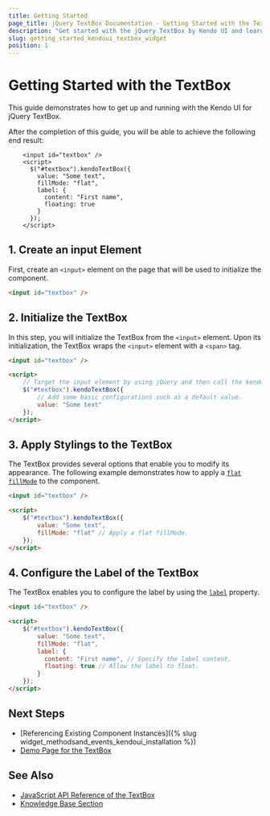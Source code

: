 ```yaml
---
title: Getting Started
page_title: jQuery TextBox Documentation - Getting Started with the TextBox
description: "Get started with the jQuery TextBox by Kendo UI and learn how to create, initialize, and enable the component."
slug: getting_started_kendoui_textbox_widget
position: 1
---
```


# Getting Started with the TextBox

This guide demonstrates how to get up and running with the Kendo UI for jQuery TextBox.

After the completion of this guide, you will be able to achieve the following end result:

```dojo
    <input id="textbox" />
    <script>
      $("#textbox").kendoTextBox({
        value: "Some text",
        fillMode: "flat",
        label: {
          content: "First name",
          floating: true
        }
      });
    </script>
```

## 1. Create an input Element

First, create an `<input>` element on the page that will be used to initialize the component.

```html
<input id="textbox" />
```

## 2. Initialize the TextBox

In this step, you will initialize the TextBox from the `<input>` element. Upon its initialization, the TextBox wraps the `<input>` element with a `<span>` tag.

```html
<input id="textbox" />

<script>
    // Target the input element by using jQuery and then call the kendoTextBox() method.
    $("#textbox").kendoTextBox({
        // Add some basic configurations such as a default value.
        value: "Some text"
    });
</script>
```

## 3. Apply Stylings to the TextBox

The TextBox provides several options that enable you to modify its appearance. The following example demonstrates how to apply a [`flat` `fillMode`](https://docs.telerik.com/kendo-ui/api/javascript/ui/textbox/configuration/fillmode) to the component.

```html
<input id="textbox" />

<script>
    $("#textbox").kendoTextBox({
        value: "Some text",
        fillMode: "flat" // Apply a flat fillMode.
    });
</script>
```

## 4. Configure the Label of the TextBox

The TextBox enables you to configure the label by using the [`label`](https://docs.telerik.com/kendo-ui/api/javascript/ui/textbox/configuration/label) property.

```html
<input id="textbox" />

<script>
    $("#textbox").kendoTextBox({
        value: "Some text",
        fillMode: "flat",
        label: {
          content: "First name", // Specify the label content.
          floating: true // Allow the label to float.
        }
    });
</script>
```

## Next Steps

* [Referencing Existing Component Instances]({% slug widget_methodsand_events_kendoui_installation %})
* [Demo Page for the TextBox](https://demos.telerik.com/kendo-ui/textbox/index)

## See Also 

* [JavaScript API Reference of the TextBox](/api/javascript/ui/textbox)
* [Knowledge Base Section](/knowledge-base)

<script>
  window.onload = function() {
    document.getElementsByClassName("btn-run")[0].click();
  }
</script>
